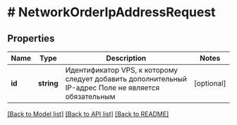 # # NetworkOrderIpAddressRequest

## Properties

Name | Type | Description | Notes
------------ | ------------- | ------------- | -------------
**id** | **string** | Идентификатор VPS, к которому следует добавить дополнительный IP-адрес Поле не является обязательным | [optional]

[[Back to Model list]](../../README.md#models) [[Back to API list]](../../README.md#endpoints) [[Back to README]](../../README.md)
